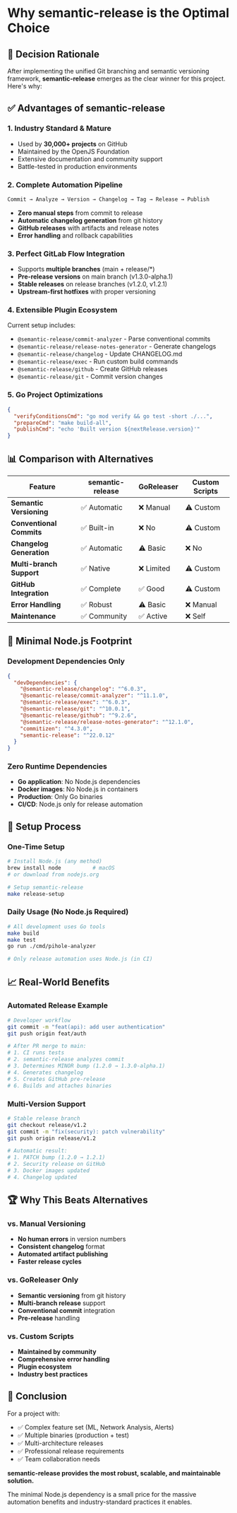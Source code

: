 # Why semantic-release is the Optimal Choice

## 🎯 Decision Rationale

After implementing the unified Git branching and semantic versioning framework, **semantic-release** emerges as the clear winner for this project. Here's why:

## ✅ Advantages of semantic-release

### 1. **Industry Standard & Mature**
- Used by **30,000+ projects** on GitHub
- Maintained by the OpenJS Foundation
- Extensive documentation and community support
- Battle-tested in production environments

### 2. **Complete Automation Pipeline**
```bash
Commit → Analyze → Version → Changelog → Tag → Release → Publish
```
- **Zero manual steps** from commit to release
- **Automatic changelog generation** from git history
- **GitHub releases** with artifacts and release notes
- **Error handling** and rollback capabilities

### 3. **Perfect GitLab Flow Integration**
- Supports **multiple branches** (main + release/*)
- **Pre-release versions** on main branch (v1.3.0-alpha.1)
- **Stable releases** on release branches (v1.2.0, v1.2.1)
- **Upstream-first hotfixes** with proper versioning

### 4. **Extensible Plugin Ecosystem**
Current setup includes:
- `@semantic-release/commit-analyzer` - Parse conventional commits
- `@semantic-release/release-notes-generator` - Generate changelogs
- `@semantic-release/changelog` - Update CHANGELOG.md
- `@semantic-release/exec` - Run custom build commands
- `@semantic-release/github` - Create GitHub releases
- `@semantic-release/git` - Commit version changes

### 5. **Go Project Optimizations**
```json
{
  "verifyConditionsCmd": "go mod verify && go test -short ./...",
  "prepareCmd": "make build-all",
  "publishCmd": "echo 'Built version ${nextRelease.version}'"
}
```

## 📊 Comparison with Alternatives

| Feature | semantic-release | GoReleaser | Custom Scripts |
|---------|------------------|------------|----------------|
| **Semantic Versioning** | ✅ Automatic | ❌ Manual | ⚠️ Custom |
| **Conventional Commits** | ✅ Built-in | ❌ No | ⚠️ Custom |
| **Changelog Generation** | ✅ Automatic | ⚠️ Basic | ❌ No |
| **Multi-branch Support** | ✅ Native | ❌ Limited | ⚠️ Custom |
| **GitHub Integration** | ✅ Complete | ✅ Good | ⚠️ Custom |
| **Error Handling** | ✅ Robust | ⚠️ Basic | ❌ Manual |
| **Maintenance** | ✅ Community | ✅ Active | ❌ Self |

## 🔧 Minimal Node.js Footprint

### Development Dependencies Only
```json
{
  "devDependencies": {
    "@semantic-release/changelog": "^6.0.3",
    "@semantic-release/commit-analyzer": "^11.1.0",
    "@semantic-release/exec": "^6.0.3",
    "@semantic-release/git": "^10.0.1",
    "@semantic-release/github": "^9.2.6",
    "@semantic-release/release-notes-generator": "^12.1.0",
    "commitizen": "^4.3.0",
    "semantic-release": "^22.0.12"
  }
}
```

### Zero Runtime Dependencies
- **Go application**: No Node.js dependencies
- **Docker images**: No Node.js in containers
- **Production**: Only Go binaries
- **CI/CD**: Node.js only for release automation

## 🚀 Setup Process

### One-Time Setup
```bash
# Install Node.js (any method)
brew install node          # macOS
# or download from nodejs.org

# Setup semantic-release
make release-setup
```

### Daily Usage (No Node.js Required)
```bash
# All development uses Go tools
make build
make test
go run ./cmd/pihole-analyzer

# Only release automation uses Node.js (in CI)
```

## 📈 Real-World Benefits

### Automated Release Example
```bash
# Developer workflow
git commit -m "feat(api): add user authentication"
git push origin feat/auth

# After PR merge to main:
# 1. CI runs tests
# 2. semantic-release analyzes commit
# 3. Determines MINOR bump (1.2.0 → 1.3.0-alpha.1)
# 4. Generates changelog
# 5. Creates GitHub pre-release
# 6. Builds and attaches binaries
```

### Multi-Version Support
```bash
# Stable release branch
git checkout release/v1.2
git commit -m "fix(security): patch vulnerability" 
git push origin release/v1.2

# Automatic result:
# 1. PATCH bump (1.2.0 → 1.2.1)
# 2. Security release on GitHub
# 3. Docker images updated
# 4. Changelog updated
```

## 🏆 Why This Beats Alternatives

### vs. Manual Versioning
- **No human errors** in version numbers
- **Consistent changelog** format
- **Automated artifact publishing**
- **Faster release cycles**

### vs. GoReleaser Only
- **Semantic versioning** from git history
- **Multi-branch release** support
- **Conventional commit** integration
- **Pre-release** handling

### vs. Custom Scripts
- **Maintained by community**
- **Comprehensive error handling**
- **Plugin ecosystem**
- **Industry best practices**

## 🎯 Conclusion

For a project with:
- ✅ Complex feature set (ML, Network Analysis, Alerts)
- ✅ Multiple binaries (production + test)
- ✅ Multi-architecture releases
- ✅ Professional release requirements
- ✅ Team collaboration needs

**semantic-release provides the most robust, scalable, and maintainable solution.**

The minimal Node.js dependency is a small price for the massive automation benefits and industry-standard practices it enables.
